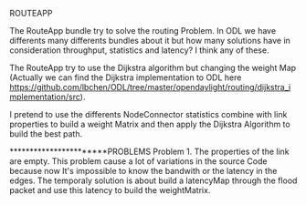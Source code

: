 ROUTEAPP

The RouteApp bundle try to solve the routing Problem. In ODL we have differents many
differents bundles about it but how many solutions have in consideration throughput,
statistics and latency? I think any of these.

The RouteApp try to use the Dijkstra algorithm but changing the weight Map (Actually
we can find the Dijkstra implementation to ODL here
https://github.com/lbchen/ODL/tree/master/opendaylight/routing/dijkstra_implementation/src).

I pretend to use the differents NodeConnector statistics combine with link properties to
build a weight Matrix and then apply the Dijkstra Algorithm to build the best path.

***********************PROBLEMS
Problem 1. The properties of the link are empty. This problem cause a lot of variations
in the source Code because now It's impossible to know the bandwith or the latency in the
edges. The temporaly solution is about build a latencyMap through the flood packet and use
this latency to build the weightMatrix.
